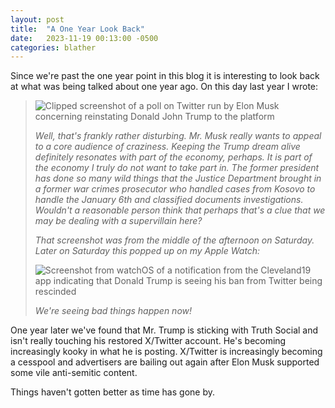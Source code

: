```yaml
---
layout: post
title:  "A One Year Look Back"
date:   2023-11-19 00:13:00 -0500
categories: blather
---
```

Since we're past the one year point in this blog it is interesting to look back at what was being talked about one year ago.  On this day last year I wrote:

>![Clipped screenshot of a poll on Twitter run by Elon Musk concerning reinstating Donald John Trump to the platform]({{site.url}}/img/MuskCrazyIdea.png)
>
>*Well, that's frankly rather disturbing.  Mr. Musk really wants to appeal to a core audience of craziness.  Keeping the Trump dream alive definitely resonates with part of the economy, perhaps.  It is part of the economy I truly do not want to take part in.  The former president has done so many wild things that the Justice Department brought in a former war crimes prosecutor who handled cases *from Kosovo* to handle the January 6th and classified documents investigations.  Wouldn't a reasonable person think that perhaps that's a clue that we may be dealing with a supervillain here?*
>
>*That screenshot was from the middle of the afternoon on Saturday.  Later on Saturday this popped up on my Apple Watch:*
>
>![Screenshot from watchOS of a notification from the Cleveland19 app indicating that Donald Trump is seeing his ban from Twitter being rescinded]({{site.url}}/img/trump-restored-twitter.png)
>
>*We're seeing bad things happen now!*

One year later we've found that Mr. Trump is sticking with Truth Social and isn't really touching his restored X/Twitter account.  He's becoming increasingly kooky in what he is posting.  X/Twitter is increasingly becoming a cesspool and advertisers are bailing out again after Elon Musk supported some vile anti-semitic content.

Things haven't gotten better as time has gone by.
